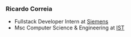 ### Ricardo Correia

+ Fullstack Developer Intern at [Siemens](https://www.siemens.com)
+ Msc Computer Science & Engineering at [IST](https://www.ist.pt)


<!--
**rjcorreia/rjcorreia** is a ✨ _special_ ✨ repository because its `README.md` (this file) appears on your GitHub profile.

Here are some ideas to get you started:

- 🔭 I’m currently working on ...
- 🌱 I’m currently learning ...
- 👯 I’m looking to collaborate on ...
- 🤔 I’m looking for help with ...
- 💬 Ask me about ...
- 📫 How to reach me: ...
- 😄 Pronouns: ...
- ⚡ Fun fact: ...
-->
